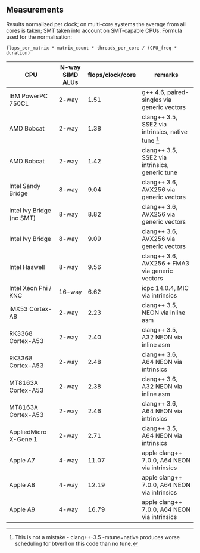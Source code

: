 Measurements
------------

Results normalized per clock; on multi-core systems the average from all cores is taken; SMT taken into account on SMT-capable CPUs.
Formula used for the normalisation:

	flops_per_matrix * matrix_count * threads_per_core / (CPU_freq * duration)

| CPU                       | N-way SIMD ALUs  | flops/clock/core | remarks                                            |
| ------------------------- | ---------------- | ---------------- | -------------------------------------------------- |
| IBM PowerPC 750CL         | 2-way            | 1.51             | g++ 4.6, paired-singles via generic vectors        |
| AMD Bobcat                | 2-way            | 1.38             | clang++ 3.5, SSE2 via intrinsics, native tune [^1] |
| AMD Bobcat                | 2-way            | 1.42             | clang++ 3.5, SSE2 via intrinsics, generic tune     |
| Intel Sandy Bridge        | 8-way            | 9.04             | clang++ 3.6, AVX256 via generic vectors            |
| Intel Ivy Bridge (no SMT) | 8-way            | 8.82             | clang++ 3.6, AVX256 via generic vectors            |
| Intel Ivy Bridge          | 8-way            | 9.09             | clang++ 3.6, AVX256 via generic vectors            |
| Intel Haswell             | 8-way            | 9.56             | clang++ 3.6, AVX256 + FMA3 via generic vectors     |
| Intel Xeon Phi / KNC      | 16-way           | 6.62             | icpc 14.0.4, MIC via intrinsics                    |
| iMX53 Cortex-A8           | 2-way            | 2.23             | clang++ 3.5, NEON via inline asm                   |
| RK3368 Cortex-A53         | 2-way            | 2.40             | clang++ 3.5, A32 NEON via inline asm               |
| RK3368 Cortex-A53         | 2-way            | 2.48             | clang++ 3.6, A64 NEON via intrinsics               |
| MT8163A Cortex-A53        | 2-way            | 2.38             | clang++ 3.6, A32 NEON via inline asm               |
| MT8163A Cortex-A53        | 2-way            | 2.46             | clang++ 3.6, A64 NEON via intrinsics               |
| AppliedMicro X-Gene 1     | 2-way            | 2.71             | clang++ 3.5, A64 NEON via intrinsics               |
| Apple A7                  | 4-way            | 11.07            | apple clang++ 7.0.0, A64 NEON via intrinsics       |
| Apple A8                  | 4-way            | 12.19            | apple clang++ 7.0.0, A64 NEON via intrinsics       |
| Apple A9                  | 4-way            | 16.79            | apple clang++ 7.0.0, A64 NEON via intrinsics       |

[^1]: This is not a mistake - clang++-3.5 -mtune=native produces worse scheduling for btver1 on this code than no tune.
